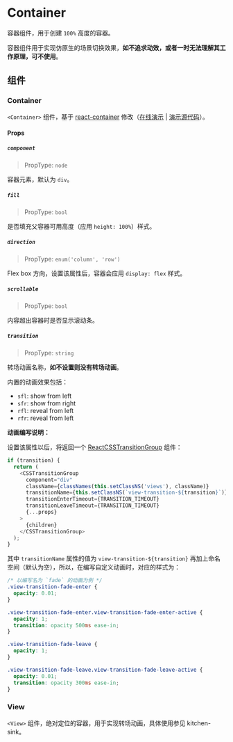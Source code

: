# Container

容器组件，用于创建 `100%` 高度的容器。

容器组件用于实现仿原生的场景切换效果，**如不追求动效，或者一时无法理解其工作原理，可不使用**。

## 组件

### Container

`<Container>` 组件，基于 [react-container](https://github.com/JedWatson/react-container) 修改（[在线演示](http://jedwatson.github.io/react-container/) | [演示源代码](https://github.com/JedWatson/react-container/tree/master/example/src)）。

#### Props

##### `component`

> PropType: `node`

容器元素，默认为 `div`。

##### `fill`

> PropType: `bool`

是否填充父容器可用高度（应用 `height: 100%`）样式。


##### `direction`

> PropType: `enum('column', 'row')`

Flex box 方向，设置该属性后，容器会应用 `display: flex` 样式。

##### `scrollable`

> PropType: `bool`

内容超出容器时是否显示滚动条。

##### `transition`

> PropType: `string`

转场动画名称，**如不设置则没有转场动画**。

内置的动画效果包括：

- `sfl`: show from left
- `sfr`: show from right
- `rfl`: reveal from left
- `rfr`: reveal from left

**动画编写说明：**

设置该属性以后，将返回一个 [ReactCSSTransitionGroup](https://facebook.github.io/react/docs/animation.html#high-level-api-reactcsstransitiongroup) 组件：

```javascript
if (transition) {
  return (
    <CSSTransitionGroup
      component="div"
      className={classNames(this.setClassNS('views'), className)}
      transitionName={this.setClassNS(`view-transition-${transition}`)}
      transitionEnterTimeout={TRANSITION_TIMEOUT}
      transitionLeaveTimeout={TRANSITION_TIMEOUT}
      {...props}
    >
      {children}
    </CSSTransitionGroup>
  );
}
```

其中 `transitionName` 属性的值为 `view-transition-${transition}` 再加上命名空间（默认为空），所以，在编写自定义动画时，对应的样式为：

```css
/* 以编写名为 `fade` 的动画为例 */
.view-transition-fade-enter {
  opacity: 0.01;
}

.view-transition-fade-enter.view-transition-fade-enter-active {
  opacity: 1;
  transition: opacity 500ms ease-in;
}

.view-transition-fade-leave {
  opacity: 1;
}

.view-transition-fade-leave.view-transition-fade-leave-active {
  opacity: 0.01;
  transition: opacity 300ms ease-in;
}
```

### View

`<View>` 组件，绝对定位的容器，用于实现转场动画，具体使用参见 kitchen-sink。
